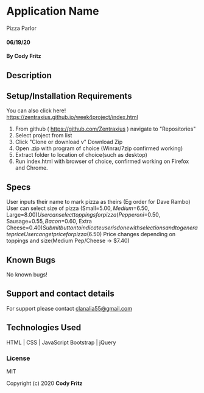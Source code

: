 # Application Name

Pizza Parlor

#### 06/19/20

#### By Cody Fritz

## Description

## Setup/Installation Requirements

You can also click here! https://zentraxius.github.io/week4project/index.html

1. From github ( https://github.com/Zentraxius ) navigate to "Repositories"
2. Select project from list
3. Click "Clone or download v" Download Zip
4. Open .zip with program of choice (Winrar/7zip confirmed working)
5. Extract folder to location of choice(such as desktop)
6. Run index.html with browser of choice, confirmed working on Firefox and Chrome.

## Specs

User inputs their name to mark pizza as theirs (Eg order for Dave Rambo)
User can select size of pizza (Small=$5.00, Medium=$6.50, Large=$8.00)
User can select toppings for pizza(Pepperoni=$0.50, Sausage=$0.55, Bacon=$0.60, Extra Cheese=$0.40)
Submit button to indicate user is done with selections and to generate price
User can get price for pizza($6.50)
Price changes depending on toppings and size(Medium Pep/Cheese -> \$7.40)

## Known Bugs

No known bugs!

## Support and contact details

For support please contact clanalia55@gmail.com

## Technologies Used

HTML | CSS | JavaScript
Bootstrap | jQuery

### License

MIT

Copyright (c) 2020 **Cody Fritz**
